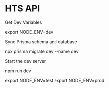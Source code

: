 # HTS API

Get Dev Variables

export NODE_ENV=dev

Sync Prisma schema and database

npx prisma migrate dev --name dev

Start the dev server

npm run dev

export NODE_ENV=test
export NODE_ENV=prod
